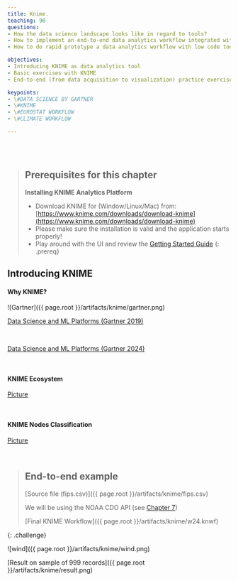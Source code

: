 ```yaml
---
title: Knime.
teaching: 90
questions:
- How the data science landscape looks like in regard to tools?
- How to implement an end-to-end data analytics workflow integrated with multiple sources?
- How to do rapid prototype a data analytics workflow with low code tools, opposed to using a programing language (R,Python etc)?

objectives:
- Introducing KNIME as data analytics tool
- Basic exercises with KNIME
- End-to-end (from data acquisition to visualization) practice exercise

keypoints:
- \#DATA SCIENCE BY GARTNER
- \#KNIME 
- \#EUROSTAT WORKFLOW
- \#CLIMATE WORKFLOW

---
```





<br/><br/>


> ## Prerequisites for this chapter
>**Installing KNIME Analytics Platform**  
>* Download KNIME for (Window/Linux/Mac) from: [https://www.knime.com/downloads/download-knime](https://www.knime.com/downloads/download-knime)
>* Please make sure the installation is valid and the application starts properly!
>* Play around with the UI and review the [Getting Started Guide]([https://www.knime.com/downloads/download-knime](https://www.knime.com/getting-started-guide)) 
{: .prereq} 




## Introducing KNIME

#### Why KNIME? 


![Gartner]({{ page.root }}/artifacts/knime/gartner.png)

[Data Science and ML Platforms (Gartner 2019)](https://www.kdnuggets.com/2019/02/gartner-2019-mq-data-science-machine-learning-changes.html)

<br/>

[Data Science and ML Platforms (Gartner 2024)](https://azure.microsoft.com/en-us/blog/microsoft-is-a-leader-in-the-2024-gartner-magic-quadrant-for-data-science-and-machine-learning-platforms/)


<br/>

#### KNIME Ecosystem
[Picture](https://github.com/salacika/DE2DSD/tree/main/knime/pictures/Picture3.png)

<br/>

#### KNIME Nodes Classification 
[Picture](https://github.com/salacika/DE2DSD/tree/main/knime/pictures/Picture2.png)


<br/>

>## End-to-end example
> [Source file (fips.csv)]({{ page.root }}/artifacts/knime/fips.csv)
>
>We will be using the NOAA CDO API (see [Chapter 7](https://ceu-economics-and-business.github.io/ECBS-5146-Different-Shapes-of-Data/08-dsd/index.html#noaa))
>
> [Final KNIME Workflow]({{ page.root }}/artifacts/knime/w24.knwf)
>
{: .challenge}

![wind]({{ page.root }}/artifacts/knime/wind.png)

[Result on sample of 999 records]({{ page.root }}/artifacts/knime/result.png)

<br/><br/>

